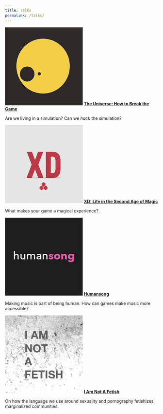 ```yaml
---
title: Talks
permalink: /talks/
---
```



[![The Universe][universe-img]][universe]
[**The Universe: How to Break the Game**][universe]

Are we living in a simulation? Can we _hack_ the simulation?

[![XD: Life in the Second Age of Magic][xd-img]][xd]
[**XD: Life in the Second Age of Magic**][xd]

What makes your game a magical experience?

[![Humansong][humansong-img]][humansong]
[**Humansong**][humansong]

Making music is part of being human. How can games make music more accessible?


[![I Am Not A Fetish][fetish-img]][fetish]
[**I Am Not A Fetish**][fetish]

On how the language we use around sexuality and pornography fetishizes marginalized communities.





[universe-img]: /images/universe-talk.jpg
[universe]: https://www.youtube.com/watch?v=25lDS1tqKzs

[xd-img]: /images/xd-talk.jpg
[xd]: https://vimeo.com/216021226

[humansong-img]: /images/humansong-talk.jpg
[humansong]: https://youtu.be/RxDQmVMT9a4?t=2027

[fetish-img]: /images/notafetish-talk.jpg
[fetish]: https://www.youtube.com/watch?v=2O6b8INGNTw
